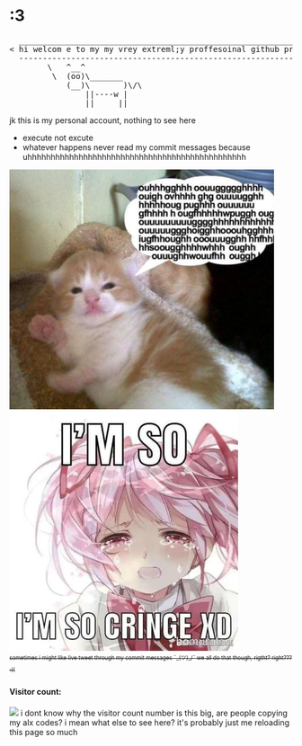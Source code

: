 # :3
<pre>
  _______________________________________________________________
< hi welcom e to my my vrey extreml;y proffesoinal github profile >
  ---------------------------------------------------------------
        \   ^__^
         \  (oo)\_______
            (__)\       )\/\
                ||----w |
                ||     ||
</pre>

<!-- now hire me -->
 jk this is my personal account, nothing to see here
* execute not excute
* whatever happens never read my commit messages because uhhhhhhhhhhhhhhhhhhhhhhhhhhhhhhhhhhhhhhhhhhhhhhh  
<!-- * My account is private, so there's nothing really for you to see here unless you're here to steal my ALX codes, in which case I can't stop you -->

![me](https://github.com/oniaz/oniaz/blob/main/me.jpeg "me") <br>
![iam](https://github.com/oniaz/oniaz/blob/main/iam.jpeg "iam") <br>
<sub><sup>
~~sometimes i <!-- get carried away and -->might like live tweet through my commit messages ¯\_(ツ)_/¯ we all do that though, rigtht? right??? :((~~</sup></sub>
#### Visitor count:
<img src="https://profile-counter.glitch.me/oniaz/count.svg" />
i dont know why the visitor count number is this big, are people copying my alx codes? i mean what else to see here? it's probably just me reloading this page so much
